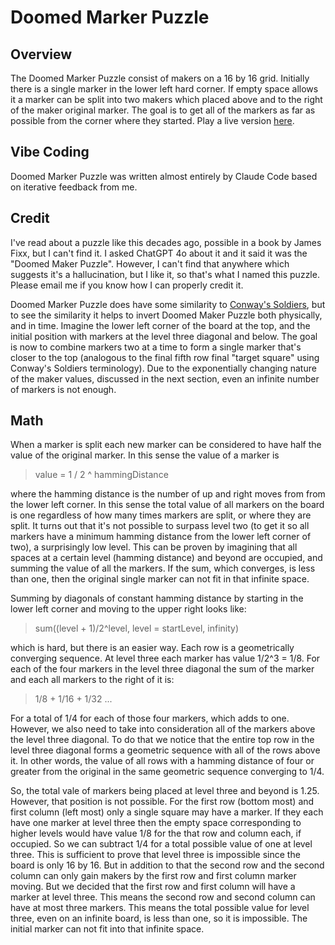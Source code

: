 
# Doomed Marker Puzzle

## Overview
The Doomed Marker Puzzle consist of makers on a 16 by 16 grid. Initially there is a single marker in the lower left hard corner. If empty space allows it a marker can be split into two makers which placed above and to the right of the maker original marker. The goal is to get all of the markers as far as possible from the corner where they started. Play a live version [here](https://selliott.org/sites/default/files/puzzles/doomed-marker-puzzle/live/index.html).

## Vibe Coding
Doomed Marker Puzzle was written almost entirely by Claude Code based on iterative feedback from me.

## Credit
I've read about a puzzle like this decades ago, possible in a book by James Fixx, but I can't find it. I asked ChatGPT 4o about it and it said it was the "Doomed Maker Puzzle". However, I can't find that anywhere which suggests it's a hallucination, but I like it, so that's what I named this puzzle. Please email me if you know how I can properly credit it.

Doomed Marker Puzzle does have some similarity to [Conway's Soldiers](https://en.wikipedia.org/wiki/Conway%27s_Soldiers), but to see the similarity it helps to invert Doomed Maker Puzzle both physically, and in time. Imagine the lower left corner of the board at the top, and the initial position with markers at the level three diagonal and below. The goal is now to combine markers two at a time to form a single marker that's closer to the top (analogous to the final fifth row final "target square" using Conway's Soldiers terminology). Due to the exponentially changing nature of the maker values, discussed in the next section, even an infinite number of markers is not enough.

## Math
When a marker is split each new marker can be considered to have half the value of the original marker. In this sense the value of a marker is
> value = 1 / 2 ^ hammingDistance

where the hamming distance is the number of up and right moves from from the lower left corner. In this sense the total value of all markers on the board is one regardless of how many times markers are split, or where they are split. It turns out that it's not possible to surpass level two (to get it so all markers have a minimum hamming distance from the lower left corner of two), a surprisingly low level. This can be proven by imagining that all spaces at a certain level (hamming distance) and beyond are occupied, and summing the value of all the markers. If the sum, which converges, is less than one, then the original single marker can not fit in that infinite space.

Summing by diagonals of constant hamming distance by starting in the lower left corner and moving to the upper right looks like:
> sum((level + 1)/2^level, level = startLevel, infinity)

which is hard, but there is an easier way. Each row is a geometrically converging sequence. At level three each marker has value 1/2^3 = 1/8. For each of the four markers in the level three diagonal the sum of the marker and each all markers to the right of it is:
> 1/8 + 1/16 + 1/32 ...

For a total of 1/4 for each of those four markers, which adds to one. However, we also need to take into consideration all of the markers above the level three diagonal. To do that we notice that the entire top row in the level three diagonal forms a geometric sequence with all of the rows above it. In other words, the value of all rows with a hamming distance of four or greater from the original in the same geometric sequence converging to 1/4.

So, the total vale of markers being placed at level three and beyond is 1.25. However,  that position is not possible. For the first row (bottom most) and first column (left most) only a single square may have a marker. If they each have one marker at level three then the empty space corresponding to higher levels would have value 1/8 for the that row and column each, if occupied. So we can subtract 1/4 for a total possible value of one at level three. This is sufficient to prove that level three is impossible since the board is only 16 by 16. But in addition to that the second row and the second column can only gain makers by the first row and first column marker moving. But we decided that the first row and first column will have a marker at level three. This means the second row and second column can have at most three markers. This means the total possible value for level three, even on an infinite board, is less than one, so it is impossible. The initial marker can not fit into that infinite space.
